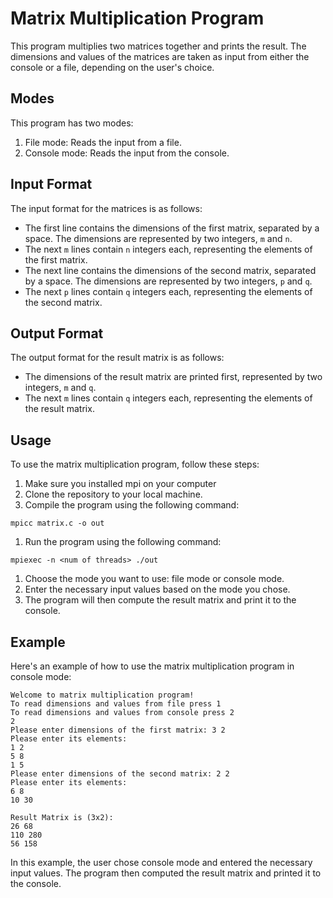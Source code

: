 # Matrix Multiplication Program

This program multiplies two matrices together and prints the result. The dimensions and values of the matrices are taken as input from either the console or a file, depending on the user's choice.

## Modes

This program has two modes:

1. File mode: Reads the input from a file.
1. Console mode: Reads the input from the console.


## Input Format

The input format for the matrices is as follows:

- The first line contains the dimensions of the first matrix, separated by a space. The dimensions are represented by two integers, `m` and `n`.
- The next `m` lines contain `n` integers each, representing the elements of the first matrix.
- The next line contains the dimensions of the second matrix, separated by a space. The dimensions are represented by two integers, `p` and `q`.
- The next `p` lines contain `q` integers each, representing the elements of the second matrix.

## Output Format

The output format for the result matrix is as follows:

- The dimensions of the result matrix are printed first, represented by two integers, `m` and `q`.
- The next `m` lines contain `q` integers each, representing the elements of the result matrix.


## Usage

To use the matrix multiplication program, follow these steps:

1. Make sure you installed mpi on your computer
1. Clone the repository to your local machine.
1. Compile the program using the following command:

```
mpicc matrix.c -o out
```

1. Run the program using the following command:

```
mpiexec -n <num of threads> ./out
```

1. Choose the mode you want to use: file mode or console mode.
1. Enter the necessary input values based on the mode you chose.
1. The program will then compute the result matrix and print it to the console.

## Example

Here's an example of how to use the matrix multiplication program in console mode:

```
Welcome to matrix multiplication program!
To read dimensions and values from file press 1
To read dimensions and values from console press 2
2
Please enter dimensions of the first matrix: 3 2
Please enter its elements:
1 2
5 8
1 5
Please enter dimensions of the second matrix: 2 2
Please enter its elements:
6 8
10 30

Result Matrix is (3x2):
26 68
110 280
56 158
```

In this example, the user chose console mode and entered the necessary input values. The program then computed the result matrix and printed it to the console.
